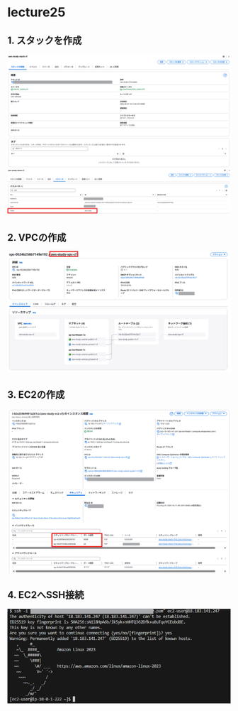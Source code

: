 # lecture25

## 1. スタックを作成

![creat_stack](images/lecture25/①スタック作成.png)  
![stack_parameters](<images/lecture25/②スタックのパラメーター画面（プレフィックス確認用).png>)

## 2. VPCの作成

![creat_VPC](images/lecture25/③VPCの作成.png)

## 3. EC2の作成

![creat_EC2](images/lecture25/④EC2の作成.png)

## 4. EC2へSSH接続

![EC2_connection_SSH](images/lecture25/⑤EC2へSSH接続.png)